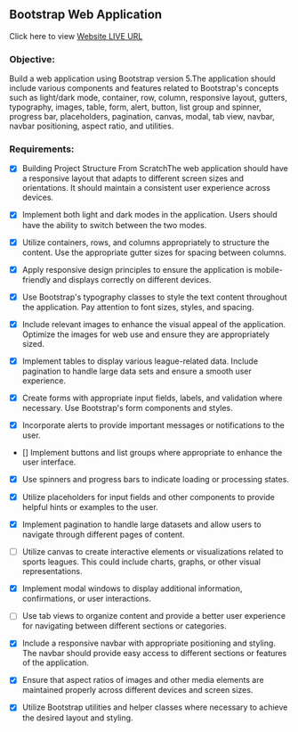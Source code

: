## Bootstrap Web Application

Click here to view [Website LIVE URL](https://bootstrap-web-application-by-miraz.netlify.app)

### Objective:

Build a web application using Bootstrap version 5.The application should include various components and features related to Bootstrap's concepts such as light/dark mode, container, row, column, responsive layout, gutters, typography, images, table, form, alert, button, list group and spinner, progress bar, placeholders, pagination, canvas, modal, tab view, navbar, navbar positioning, aspect ratio, and utilities.

### Requirements:

- [x] Building Project Structure From ScratchThe web application should have a responsive layout that adapts to different screen sizes and orientations. It should maintain a consistent user experience across devices.

- [x] Implement both light and dark modes in the application. Users should have the ability to switch between the two modes.

- [x] Utilize containers, rows, and columns appropriately to structure the content. Use the appropriate gutter sizes for spacing between columns.

- [x] Apply responsive design principles to ensure the application is mobile-friendly and displays correctly on different devices.

- [x] Use Bootstrap's typography classes to style the text content throughout the application. Pay attention to font sizes, styles, and spacing.

- [x] Include relevant images to enhance the visual appeal of the application. Optimize the images for web use and ensure they are appropriately sized.

- [x] Implement tables to display various league-related data. Include pagination to handle large data sets and ensure a smooth user experience.

- [x] Create forms with appropriate input fields, labels, and validation where necessary. Use Bootstrap's form components and styles.

- [x] Incorporate alerts to provide important messages or notifications to the user.

- [] Implement buttons and list groups where appropriate to enhance the user interface.

- [x] Use spinners and progress bars to indicate loading or processing states.

- [x] Utilize placeholders for input fields and other components to provide helpful hints or examples to the user.

- [x] Implement pagination to handle large datasets and allow users to navigate through different pages of content.

- [ ] Utilize canvas to create interactive elements or visualizations related to sports leagues. This could include charts, graphs, or other visual representations.

- [x] Implement modal windows to display additional information, confirmations, or user interactions.

- [ ] Use tab views to organize content and provide a better user experience for navigating between different sections or categories.

- [x] Include a responsive navbar with appropriate positioning and styling. The navbar should provide easy access to different sections or features of the application.

- [x] Ensure that aspect ratios of images and other media elements are maintained properly across different devices and screen sizes.

- [x] Utilize Bootstrap utilities and helper classes where necessary to achieve the desired layout and styling.

